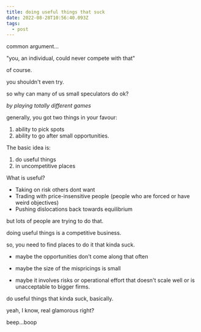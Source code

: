 ```yaml
---
title: doing useful things that suck
date: 2022-08-28T10:56:40.093Z
tags:
  - post
---
```

c﻿ommon argument... 

<points at prop trading firm with ultra-low latency infrastructure and sophisticated modeling techniques>

"﻿you, an individual, could never compete with that"

o﻿f course.

y﻿ou shouldn't even try.

s﻿o why can many of us small speculators do ok?

*b﻿y playing totally different games*

generally, you got two things in your favour:


1. ability to pick spots
2. ability to go after small opportunities.

The basic idea is:
1. do useful things
2. in uncompetitive places

What is useful?
- Taking on risk others dont want
- Trading with price-insensitive people (people who are forced or have weird objectives)
- Pushing dislocations back towards equilibrium


but lots of people are trying to do that.


doing useful things is a competitive business.


so, you need to find places to do it that kinda suck.

- maybe the opportunities don't come along that often
- maybe the size of the mispricings is small 
- maybe it involves risks or operational effort that doesn't scale well or is unacceptable to bigger firms.

do useful things that kinda suck, basically.


yeah, I know, real glamorous right?

b﻿eep...boop